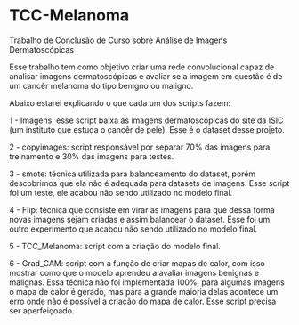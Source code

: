 # TCC-Melanoma

Trabalho de Conclusão de Curso sobre Análise de Imagens Dermatoscópicas

Esse trabalho tem como objetivo criar uma rede convolucional capaz de analisar imagens dermatoscópicas e avaliar se a imagem em questão é de um cancêr melanoma do tipo benigno ou maligno.

Abaixo estarei explicando o que cada um dos scripts fazem:

1 - Imagens: esse script baixa as imagens dermatoscópicas do site da ISIC (um instituto que estuda o cancêr de pele). Esse é o dataset desse projeto.

2 - copyimages: script responsável por separar 70% das imagens para treinamento e 30% das imagens para testes.

3 - smote: técnica utilizada para balanceamento do dataset, porém descobrimos que ela não é adequada para datasets de imagens. Esse script foi um teste, ele acabou não sendo utilizado no modelo final.

4 - Flip: técnica que consiste em virar as imagens para que dessa forma novas imagens sejam criadas e assim balancear o dataset. Esse foi um outro experimento que acabou não sendo utilizado no modelo final.

5 - TCC_Melanoma: script com a criação do modelo final.

6 - Grad_CAM: script com a função de criar mapas de calor, com isso mostrar como que o modelo aprendeu a avaliar imagens benignas e malignas. Essa técnica não foi implementada 100%, para algumas imagens o mapa de calor é gerado, mas para a grande maioria delas acontece um erro onde não é possível a criação do mapa de calor. Esse script precisa ser aperfeiçoado.
